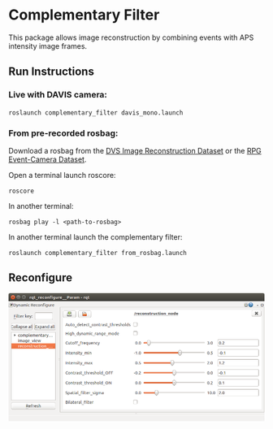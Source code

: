 # Complementary Filter


This package allows image reconstruction by combining events with APS intensity image frames.

## Run Instructions

### Live with DAVIS camera:

    roslaunch complementary_filter davis_mono.launch
    
### From pre-recorded rosbag:
Download a rosbag from the [DVS Image Reconstruction Dataset](https://drive.google.com/drive/folders/1Jv73p1-Hi56HXyal4SHQbzs2zywISOvc?usp=sharing) or the [RPG Event-Camera Dataset](http://rpg.ifi.uzh.ch/davis_data.html).

Open a terminal launch roscore:

    roscore
    
In another terminal:

    rosbag play -l <path-to-rosbag>
    
In another terminal launch the complementary filter:
    
    roslaunch complementary_filter from_rosbag.launch
    
## Reconfigure

![gui_picture](images/reconfigure.png)
